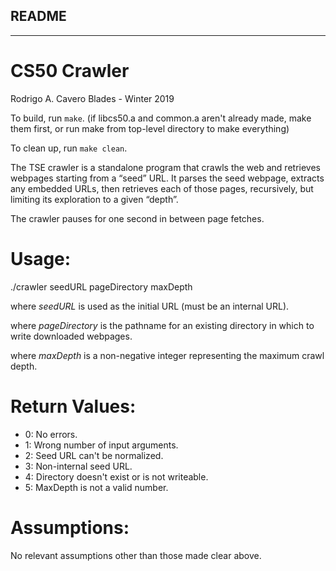 ## README
---
# CS50 Crawler

Rodrigo A. Cavero Blades - Winter 2019

To build, run `make`. (if libcs50.a and common.a aren't already made, make them first, or run make from top-level directory to make everything)

To clean up, run `make clean`.

The TSE crawler is a standalone program that crawls the web and retrieves webpages starting from a “seed” URL. It parses the seed webpage, extracts any embedded URLs, then retrieves each of those pages, recursively, but limiting its exploration to a given “depth”.

The crawler pauses for one second in between page fetches.

# Usage:

./crawler seedURL pageDirectory maxDepth

where *seedURL* is used as the initial URL (must be an internal URL).

where *pageDirectory* is the pathname for an existing directory in which to write downloaded webpages.

where *maxDepth* is a non-negative integer representing the maximum crawl depth.

# Return Values:
* 0: No errors.
* 1: Wrong number of input arguments.
* 2: Seed URL can't be normalized.
* 3: Non-internal seed URL.
* 4: Directory doesn't exist or is not writeable.
* 5: MaxDepth is not a valid number.

# Assumptions:
No relevant assumptions other than those made clear above.



